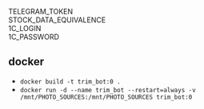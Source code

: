 TELEGRAM_TOKEN  
STOCK_DATA_EQUIVALENCE  
1C_LOGIN  
1C_PASSWORD  

## docker
* `docker build -t trim_bot:0 .`
* `docker run -d --name trim_bot --restart=always -v /mnt/PHOTO_SOURCES:/mnt/PHOTO_SOURCES trim_bot:0`

